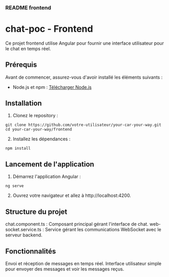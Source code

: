 ### README frontend

# chat-poc - Frontend

Ce projet frontend utilise Angular pour fournir une interface utilisateur pour le chat en temps réel.

## Prérequis

Avant de commencer, assurez-vous d'avoir installé les éléments suivants :

- Node.js et npm : [Télécharger Node.js](https://nodejs.org/)

## Installation

1. Clonez le repository :
```
git clone https://github.com/votre-utilisateur/your-car-your-way.git
cd your-car-your-way/frontend
```
2. Installez les dépendances :
```
npm install
```
## Lancement de l'application

1. Démarrez l'application Angular :
```
ng serve
```
2. Ouvrez votre navigateur et allez à http://localhost:4200.

##  Structure du projet
chat.component.ts : Composant principal gérant l'interface de chat.
web-socket.service.ts : Service gérant les communications WebSocket avec le serveur backend.

##  Fonctionnalités
Envoi et réception de messages en temps réel.
Interface utilisateur simple pour envoyer des messages et voir les messages reçus.